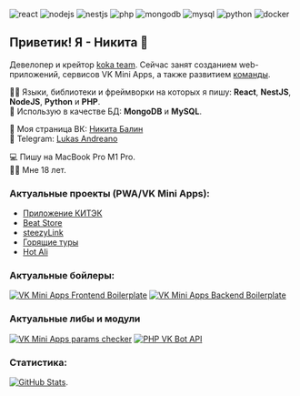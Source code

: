 ![react](https://img.shields.io/badge/-React-blueviolet)
![nodejs](https://img.shields.io/badge/-NodeJS-informational)
![nestjs](https://img.shields.io/badge/-NestJS-blueviolet)
![php](https://img.shields.io/badge/-PHP-red)
![mongodb](https://img.shields.io/badge/-MongoDB-blueviolet)
![mysql](https://img.shields.io/badge/-MySQL-success)
![python](https://img.shields.io/badge/-Python-yellow)
![docker](https://img.shields.io/badge/-Docker-informational)

## Приветик! Я - Никита 👋 
Девелопер и крейтор [koka team](https://vk.com/kokateam). Сейчас занят созданием web-приложений, сервисов VK Mini Apps, а также развитием [команды](https://vk.com/kokateam).   

🧑‍💻 Языки, библиотеки и фреймворки на которых я пишу: **React**, **NestJS**, **NodeJS**, **Python** и **PHP**.  
🔧 Использую в качестве БД: **MongoDB** и **MySQL**.  

👋 Моя страница ВК: [Никита Балин](https://vk.com/this.state.developer)  
💬 Telegram: [Lukas Andreano](https://t.me/lukasandreano)

💻 Пишу на MacBook Pro M1 Pro.  
💁‍♂️ Мне 18 лет.

### Актуальные проекты (PWA/VK Mini Apps):
* [Приложение КИТЭК](https://app.omsktec.ru)
* [Beat Store](https://vk.com/beatstores)
* [steezyLink](https://vk.com/app8173597) 
* [Горящие туры](https://vk.com/toursapp)
* [Hot Ali](https://vk.com/app8154948)

### Актуальные бойлеры:
[![VK Mini Apps Frontend Boilerplate](https://github-readme-stats.vercel.app/api/pin/?username=lukasandreano&repo=vkma-boilerplate)](https://github.com/lukasandreano/vkma-boilerplate)
[![VK Mini Apps Backend Boilerplate](https://github-readme-stats.vercel.app/api/pin/?username=lukasandreano&repo=vkma-backend-boilerplate)](https://github.com/lukasandreano/vkma-backend-boilerplate)

### Актуальные либы и модули
[![VK Mini Apps params checker](https://github-readme-stats.vercel.app/api/pin/?username=lukasandreano&repo=vkminiapps-params-checker)](https://github.com/lukasandreano/vkminiapps-params-checker)
[![PHP VK Bot API](https://github-readme-stats.vercel.app/api/pin/?username=lukasandreano&repo=VKBotAPI)](https://github.com/lukasandreano/VKBotAPI)
  
### Статистика:
[![GitHub Stats](https://github-readme-stats.vercel.app/api?username=lukasandreano&count_private=true&show_icons=true&theme=default)](https://github.com/anuraghazra/github-readme-stats).
